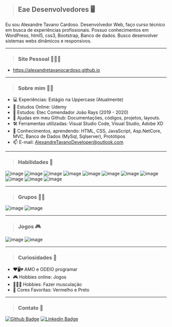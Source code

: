> ## Eae Desenvolvedores 🖥️
  Eu sou Alexandre Tavano Cardoso. Desenvolvedor Web, faço curso técnico em busca de experiências profissionais. Possuo conhecimentos em WordPress, html5, css3, Bootstrap, Banco de dados. Busco desenvolver sistemas webs dinâmicos e responsivos.
  
  ---

> ### Site Pessoal 👨🏽‍💻
- https://alexandretavanocardoso.github.io

---

> ### Sobre mim 🧑🏽
- 💻 Experiências: Estágio na Uppercase (Atualmente)
- 📗 Estudos Online: Udemy
- 📕 Estudos: Etec Comendador João Rays (2019 - 2020) 
- 👯 Ajudas em meu Github: Documentações, códigos, projetos, layouts.
- 🛠️ Ferramentas utilizadas: Visual Studio Code, Visual Studio, Adobe XD
- 📘 Conhecimentos, aprendendo: HTML, CSS, JavaScript, Asp.NetCore, MVC, Banco de Dados (MySql, Sqlserver), Protótipos
- 📫 E-mail: AlexandreTavanoDeveloper@outlook.com

---

> ### Habilidades 🚀
![image](https://img.shields.io/badge/HTML5-E34F26?style=for-the-badge&logo=html5&logoColor=white)
![image](https://img.shields.io/badge/CSS3-1572B6?style=for-the-badge&logo=css3&logoColor=white)
![image](https://img.shields.io/badge/JavaScript-323330?style=for-the-badge&logo=javascript&logoColor=F7DF1E)
![image](https://img.shields.io/badge/Bootstrap-563D7C?style=for-the-badge&logo=bootstrap&logoColor=white)
![image](https://img.shields.io/badge/jQuery-0769AD?style=for-the-badge&logo=jquery&logoColor=white)
![image](https://img.shields.io/badge/MySQL-00000F?style=for-the-badge&logo=mysql&logoColor=white)
![image](https://img.shields.io/badge/Microsoft_SQL_Server-CC2927?style=for-the-badge&logo=microsoft-sql-server&logoColor=white)
![image](https://img.shields.io/badge/GitHub-181717?style=for-the-badge&logo=GitHub&logoColor=white)
![image](https://img.shields.io/badge/Git-F05032?style=for-the-badge&logo=Git&logoColor=white)
![image](https://img.shields.io/badge/Visual_Studio_Code-007ACC?style=for-the-badge&logo=visual-studio-code&logoColor=white)
![image](https://img.shields.io/badge/Adobe_XD-FF26BE?style=for-the-badge&logo=adobe-xd&logoColor=white)

---

> ### Grupos 🤜🤛

![image](https://img.shields.io/badge/Discord-7289DA?style=for-the-badge&logo=discord&logoColor=white)
![image](https://img.shields.io/badge/Microsoft_Teams-6264A7?style=for-the-badge&logo=microsoft-teams&logoColor=white)

---

> ### Jogos 🎮

![image](https://img.shields.io/badge/Steam-000000?style=for-the-badge&logo=steam&logoColor=white)
![image](https://img.shields.io/badge/Counter_Strike-000000?style=for-the-badge&logo=counter-strike&logoColor=white)

---

> ### Curiosidades 👀
- ❤️🖥️💔 AMO e ODEIO programar 
- 🎮 Hobbies online: Jogos
- 🏋🏾‍♂️ Hobbies: Fazer musculação
- 🎨 Cores Favoritas: Vermelho e Preto

---

> ### Contato  📱
[![Github Badge](https://img.shields.io/badge/-Github-000?style=flat-square&logo=Github&logoColor=white&link=https://github.com/alexandretavanocardoso)](https://github.com/alexandretavanocardoso)
[![Linkedin Badge](https://img.shields.io/badge/-LinkedIn-blue?style=flat-square&logo=Linkedin&logoColor=white&link=https://www.linkedin.com/in/alexandre-tavano-51a2081bb/)](https://www.linkedin.com/in/alexandre-tavano-51a2081bb/)

<!--
**alexandretavanocardoso/alexandretavanocardoso** is a ✨ _special_ ✨ repository because its `README.md` (this file) appears on your GitHub profile.

Here are some ideas to get you started:

- 🔭 I’m currently working on ...
- 🌱 I’m currently learning ...
- 👯 I’m looking to collaborate on ...
- 🤔 I’m looking for help with ...
- 💬 Ask me about ...
- 📫 How to reach me: ...
- 😄 Pronouns: ...
- ⚡ Fun fact: ...
-->
